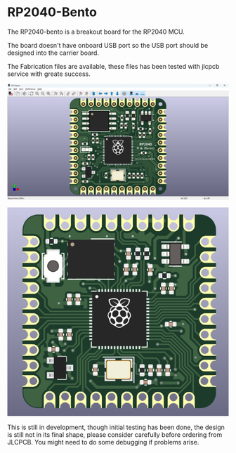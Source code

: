 # RP2040-Bento

The RP2040-bento is a breakout board for the RP2040 MCU.

The board doesn't have onboard USB port so the USB port should be designed into the carrier board.

The Fabrication files are available, these files has been tested with jlcpcb service with greate success.

![Breakout board](./pictures/bento.png)

![Bento board](./pictures/bento2.png)

This is still in development, though initial testing has been done, the design is still not in its final shape, please consider carefully before ordering from JLCPCB. You might need to do some debugging if problems arise.
